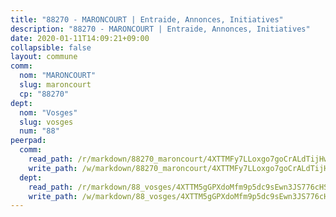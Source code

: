 ```yaml
---
title: "88270 - MARONCOURT | Entraide, Annonces, Initiatives"
description: "88270 - MARONCOURT | Entraide, Annonces, Initiatives"
date: 2020-01-11T14:09:21+09:00
collapsible: false
layout: commune
comm:
  nom: "MARONCOURT"
  slug: maroncourt
  cp: "88270"
dept:
  nom: "Vosges"
  slug: vosges
  num: "88"
peerpad:
  comm:
    read_path: /r/markdown/88270_maroncourt/4XTTMFy7LLoxgo7goCrALdTijHwVj3KhBXn8zaJt9YwPzKdFB
    write_path: /w/markdown/88270_maroncourt/4XTTMFy7LLoxgo7goCrALdTijHwVj3KhBXn8zaJt9YwPzKdFB-K3TgTz4gFDAZzvamkpqoidSmSuGW3dhKcjoNGKLsEQeed86ss1SZR2xxVNCL7xFGsv2TxEWSH6URojtRo6XrJEFYY6qxBYgmVuyuGGiWBzpWZQvfEzQjtxkbVRYdTnCQ4obYHhK3
  dept:
    read_path: /r/markdown/88_vosges/4XTTM5gGPXdoMfm9p5dc9sEwn3JS776cHSw64JYpD4AKnKgyh
    write_path: /w/markdown/88_vosges/4XTTM5gGPXdoMfm9p5dc9sEwn3JS776cHSw64JYpD4AKnKgyh-K3TgUjEFywcTUHQwfrd2vcZqhoXLakdoQGFv4iriv1FKkvQkBsudnBxafkQDfPcxTDRHN5T6bYyganuvcakuKenYoB5mPLKqUBjNMwpn75GQVixUmzXGkneDufRSqDthC8iyXi1Z
---
```


